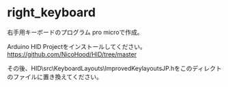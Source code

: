 # right_keyboard

右手用キーボードのプログラム
pro microで作成。

Arduino HID Projectをインストールしてください。
<https://github.com/NicoHood/HID/tree/master>

その後、HID\src\KeyboardLayouts\ImprovedKeylayoutsJP.hをこのディレクトのファイルに置き換えてください。
